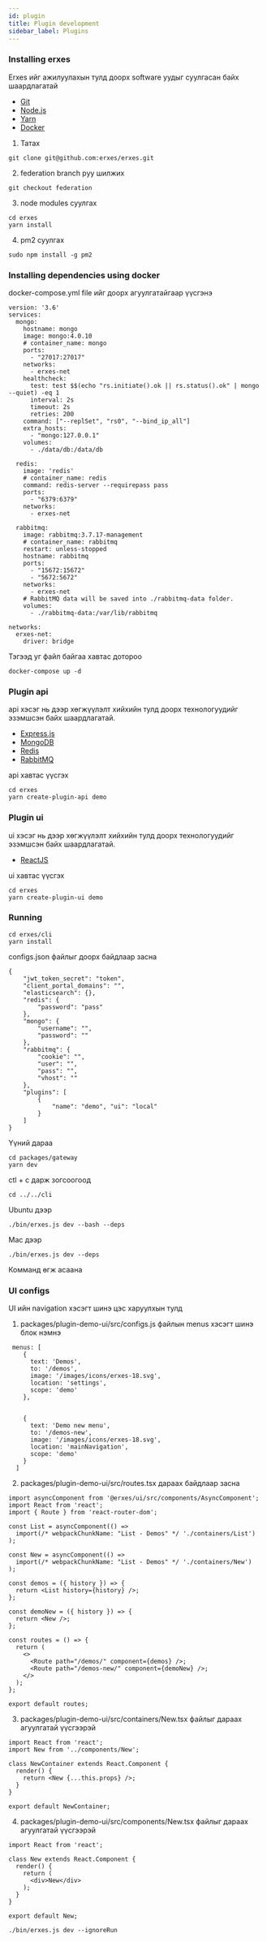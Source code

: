 ```yaml
---
id: plugin
title: Plugin development
sidebar_label: Plugins
---
```


### Installing erxes
Erxes ийг ажилуулахын тулд доорх software уудыг суулгасан байх шаардлагатай


- [Git](https://git-scm.com/book/en/v2/Getting-Started-Installing-Git)
- [Node.js](http://nodejs.org)
- [Yarn](https://yarnpkg.com)
- [Docker](https://www.docker.com)

1. Татах
```
git clone git@github.com:erxes/erxes.git
```

2. federation branch руу шилжих
```
git checkout federation
```

3. node modules суулгах
```
cd erxes
yarn install
```

4. pm2 суулгах
```
sudo npm install -g pm2
```

### Installing dependencies using docker

docker-compose.yml file ийг доорх агуулгатайгаар үүсгэнэ

```
version: '3.6'
services:
  mongo:
    hostname: mongo
    image: mongo:4.0.10
    # container_name: mongo
    ports:
      - "27017:27017"
    networks:
      - erxes-net
    healthcheck:
      test: test $$(echo "rs.initiate().ok || rs.status().ok" | mongo --quiet) -eq 1
      interval: 2s
      timeout: 2s
      retries: 200
    command: ["--replSet", "rs0", "--bind_ip_all"]
    extra_hosts:
      - "mongo:127.0.0.1"
    volumes:
      - ./data/db:/data/db

  redis:
    image: 'redis'
    # container_name: redis
    command: redis-server --requirepass pass
    ports:
      - "6379:6379"
    networks:
      - erxes-net

  rabbitmq:
    image: rabbitmq:3.7.17-management
    # container_name: rabbitmq
    restart: unless-stopped
    hostname: rabbitmq
    ports:
      - "15672:15672"
      - "5672:5672"
    networks:
      - erxes-net
    # RabbitMQ data will be saved into ./rabbitmq-data folder.
    volumes:
      - ./rabbitmq-data:/var/lib/rabbitmq

networks:
  erxes-net:
    driver: bridge
```

Тэгээд уг файл байгаа хавтас дотороо

```
docker-compose up -d
```

### Plugin api

api хэсэг нь дээр хөгжүүлэлт хийхийн тулд доорх технологуудийг эзэмшсэн байх шаардлагатай.

- [Express.js](https://expressjs.com)
- [MongoDB](https://www.mongodb.com)
- [Redis](https://redis.io)
- [RabbitMQ](https://www.rabbitmq.com)

api хавтас үүсгэх

```
cd erxes
yarn create-plugin-api demo
```

### Plugin ui

ui хэсэг нь дээр хөгжүүлэлт хийхийн тулд доорх технологуудийг эзэмшсэн байх шаардлагатай.

- [ReactJS](https://reactjs.org)

ui хавтас үүсгэх

```
cd erxes
yarn create-plugin-ui demo
```

### Running

```
cd erxes/cli
yarn install
```

configs.json файлыг доорх байдлаар засна

```
{
	"jwt_token_secret": "token",
	"client_portal_domains": "",
	"elasticsearch": {},
	"redis": {
		"password": "pass"
	},
	"mongo": {
		"username": "",
		"password": ""
	},
	"rabbitmq": {
		"cookie": "",
		"user": "",
		"pass": "",
		"vhost": ""
	},
	"plugins": [
		{
			"name": "demo", "ui": "local"
		}
	]
}
```

Үүний дараа

```
cd packages/gateway
yarn dev
```

ctl + c дарж зогсоогоод


```
cd ../../cli
```

Ubuntu дээр
```
./bin/erxes.js dev --bash --deps
```

Mac дээр
```
./bin/erxes.js dev --deps
```

Комманд өгж асаана

### UI configs

UI ийн navigation хэсэгт шинэ цэс харуулхын тулд

1. packages/plugin-demo-ui/src/configs.js файлын menus хэсэгт шинэ блок нэмнэ

```
 menus: [
    {
      text: 'Demos',
      to: '/demos',
      image: '/images/icons/erxes-18.svg',
      location: 'settings',
      scope: 'demo'
    },


    {
      text: 'Demo new menu',
      to: '/demos-new',
      image: '/images/icons/erxes-18.svg',
      location: 'mainNavigation',
      scope: 'demo'
    }
  ]
```

2. packages/plugin-demo-ui/src/routes.tsx дараах байдлаар засна

```
import asyncComponent from '@erxes/ui/src/components/AsyncComponent';
import React from 'react';
import { Route } from 'react-router-dom';

const List = asyncComponent(() =>
  import(/* webpackChunkName: "List - Demos" */ './containers/List')
);

const New = asyncComponent(() =>
  import(/* webpackChunkName: "List - Demos" */ './containers/New')
);

const demos = ({ history }) => {
  return <List history={history} />;
};

const demoNew = ({ history }) => {
  return <New />;
};

const routes = () => {
  return (
    <>
      <Route path="/demos/" component={demos} />;
      <Route path="/demos-new/" component={demoNew} />;
    </>
  );
};

export default routes;

```

3. packages/plugin-demo-ui/src/containers/New.tsx файлыг дараах агуулгатай үүсгээрэй

```
import React from 'react';
import New from '../components/New';

class NewContainer extends React.Component {
  render() {
    return <New {...this.props} />;
  }
}

export default NewContainer;
```

4. packages/plugin-demo-ui/src/components/New.tsx файлыг дараах агуулгатай үүсгээрэй

```
import React from 'react';

class New extends React.Component {
  render() {
    return (
      <div>New</div>
    );
  }
}

export default New;

```

```
./bin/erxes.js dev --ignoreRun
```